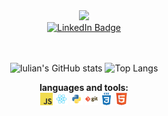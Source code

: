 <div align="center">
  <div id="header" align="center">
    <img src="https://media.giphy.com/media/kJV3yFjaVYtlP0CMOR/giphy.gif" width="100"/>
  </div>
  <div id="badges">
    <a href="https://www.linkedin.com/in/poenaru-iulian-00bb7215a/">
     <img src="https://img.shields.io/badge/LinkedIn-blue?style=for-the-badge&logo=linkedin&logoColor=white" alt="LinkedIn Badge"/>
    </a>
  </div>

  <img src="https://komarev.com/ghpvc/?username=poenaruiulian&style=flat-square&color=blue" alt=""/>
</div>

<br>

<div align="center">

  ![Iulian's GitHub stats](https://github-readme-stats.vercel.app/api?username=poenaruiulian&show_icons=true&theme=radical)
  ![Top Langs](https://github-readme-stats.vercel.app/api/top-langs/?username=poenaruiulian&layout=compact&theme=vision-friendly-dark)

</div>



 

<div align="center">
  <b>languages and tools:</b>
  <div>
    <code><img height="20" src="https://raw.githubusercontent.com/github/explore/80688e429a7d4ef2fca1e82350fe8e3517d3494d/topics/javascript/javascript.png"></code>
    <code><img height="20" src="https://raw.githubusercontent.com/github/explore/80688e429a7d4ef2fca1e82350fe8e3517d3494d/topics/react/react.png"></code>
    <code><img height="20" src="https://raw.githubusercontent.com/github/explore/80688e429a7d4ef2fca1e82350fe8e3517d3494d/topics/python/python.png"></code>
    <code><img height="20" src="https://raw.githubusercontent.com/github/explore/80688e429a7d4ef2fca1e82350fe8e3517d3494d/topics/git/git.png"></code>
    <code><img height="20" src="https://github.com/devicons/devicon/blob/master/icons/css3/css3-plain-wordmark.svg"/></code>
    <code><img height="20" src="https://github.com/devicons/devicon/blob/master/icons/html5/html5-original.svg"/></code>
      </div>
</div>
